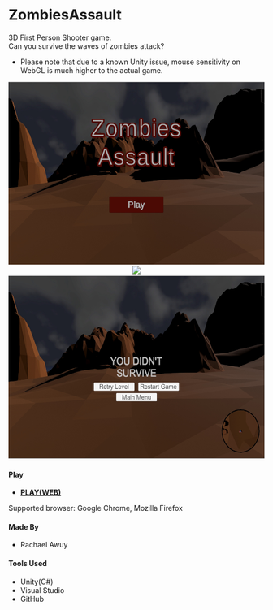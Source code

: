 # ZombiesAssault
3D First Person Shooter game. <br />
Can you survive the waves of zombies attack?
* Please note that due to a known Unity issue, mouse sensitivity on WebGL is much higher to the actual game.

<p align="center">
<img src="/ZombiesAssault/Zombies Assault Menu.jpg" height=360px />
<img src="/ZombiesAssault/Zombies Assault gameplay.gif" height=360px />
<img src="/ZombiesAssault/Game Over.jpg" height=360px />
</p>

#### Play
<ul>
  <li><strong><a href="https://rachaelawuy.github.io/ZombiesAssault/index.html" target="_blank" rel="noopener noreferrer">PLAY(WEB)</a></strong></li>
</ul>
Supported browser: Google Chrome, Mozilla Firefox

<!-- #### Controls
Drag the circle and adjust the angle to launch the bird --> 

#### Made By
<ul>
  <li>Rachael Awuy</li>
</ul>

#### Tools Used
<ul>
  <li>Unity(C#)</li>
  <li>Visual Studio</li>
  <li>GitHub</li>
</ul>
